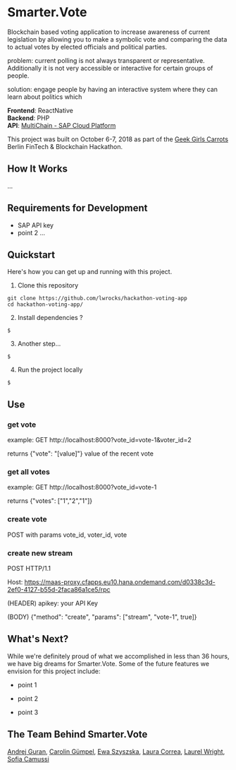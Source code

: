 # Smarter.Vote
Blockchain based voting application to increase awareness of current legislation by allowing you to make a symbolic vote and comparing the data to actual votes by elected officials and political parties.

<!-- Image? -->

problem: current polling is not always transparent or representative. Additionally it is not very accessible or interactive for certain groups of people.

solution: engage people by having an interactive system where they can learn about politics which

<!-- Image? -->

**Frontend**: ReactNative <br>
**Backend**: PHP <br>
**API**: [MultiChain - SAP Cloud Platform](https://cloudplatform.sap.com/capabilities/product-info.MultiChain-on-SAP-Cloud-Platform.c091cbd8-bb96-447a-81ca-5f5555996b02.html)


This project was built on October 6-7, 2018 as part of the [Geek Girls Carrots](http://www.hacklikeagirl.co/) Berlin FinTech & Blockchain Hackathon.

## How It Works
... 

<!-- Image? -->

## Requirements for Development
* SAP API key
* point 2 ...

## Quickstart
Here's how you can get up and running with this project.

1. Clone this repository
```
git clone https://github.com/lwrocks/hackathon-voting-app
cd hackathon-voting-app/
```
2. Install dependencies ?
```
$
```

3. Another step...
```
$
```

4. Run the project locally
```
$
```

## Use
### get vote
example:
GET http://localhost:8000?vote_id=vote-1&voter_id=2

returns {"vote": "[value]"}  value of the recent vote

### get all votes
example:
GET http://localhost:8000?vote_id=vote-1

returns {"votes": ["1","2","1"]}

### create vote
POST with params vote_id, voter_id, vote

### create new stream
POST  HTTP/1.1

Host: https://maas-proxy.cfapps.eu10.hana.ondemand.com/d0338c3d-2ef0-4127-b55d-2faca86a1ce5/rpc

(HEADER) apikey: your API Key

(BODY) {"method": "create", "params": ["stream", "vote-1", true]}


## What's Next?
While we're definitely proud of what we accomplished in less than 36 hours, we have big dreams for Smarter.Vote. Some of the future features we envision for this project include:

* point 1

* point 2

* point 3


## The Team Behind Smarter.Vote
[Andrej Guran](https://github.com/andrejguran), 
[Carolin Gümpel](https://github.com/https://github.com/gluecksbaerchi),
[Ewa Szyszska](https://github.com/EwaSzyszka), 
[Laura Correa](https://github.com/lcorr8), 
[Laurel Wright](https://github.com/lwrocks), 
[Sofia Camussi](https://github.com/sofiacamussi)

